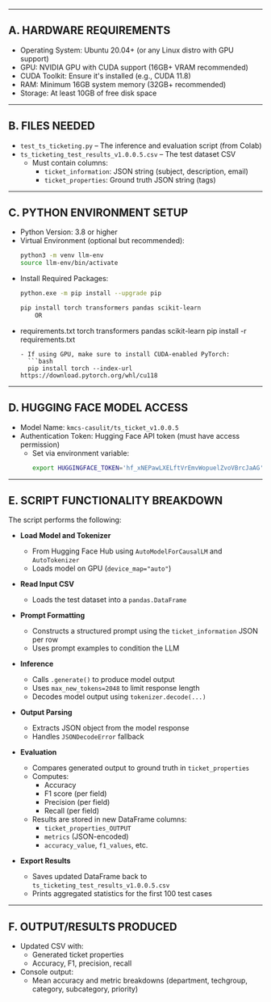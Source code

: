 
---

## A. HARDWARE REQUIREMENTS
- Operating System: Ubuntu 20.04+ (or any Linux distro with GPU support)
- GPU: NVIDIA GPU with CUDA support (16GB+ VRAM recommended)
- CUDA Toolkit: Ensure it's installed (e.g., CUDA 11.8)
- RAM: Minimum 16GB system memory (32GB+ recommended)
- Storage: At least 10GB of free disk space

---

## B. FILES NEEDED
- `test_ts_ticketing.py` – The inference and evaluation script (from Colab)
- `ts_ticketing_test_results_v1.0.0.5.csv` – The test dataset CSV  
  - Must contain columns:
    - `ticket_information`: JSON string (subject, description, email)
    - `ticket_properties`: Ground truth JSON string (tags)
    
---

## C. PYTHON ENVIRONMENT SETUP
- Python Version: 3.8 or higher
- Virtual Environment (optional but recommended):
  ```bash
  python3 -m venv llm-env
  source llm-env/bin/activate
  ```
- Install Required Packages:
  ```bash
  python.exe -m pip install --upgrade pip

  pip install torch transformers pandas scikit-learn
      OR
- requirements.txt
    torch
    transformers
    pandas
    scikit-learn
  pip install -r requirements.txt
  ```
  - If using GPU, make sure to install CUDA-enabled PyTorch:
    ```bash
    pip install torch --index-url https://download.pytorch.org/whl/cu118
    ```

---

## D. HUGGING FACE MODEL ACCESS
- Model Name: `kmcs-casulit/ts_ticket_v1.0.0.5`
- Authentication Token: Hugging Face API token (must have access permission)
  - Set via environment variable:   
    ```bash
    export HUGGINGFACE_TOKEN='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'
    ```
---

## E. SCRIPT FUNCTIONALITY BREAKDOWN

The script performs the following:

- **Load Model and Tokenizer**
  - From Hugging Face Hub using `AutoModelForCausalLM` and `AutoTokenizer`
  - Loads model on GPU (`device_map="auto"`)

- **Read Input CSV**
  - Loads the test dataset into a `pandas.DataFrame`

- **Prompt Formatting**
  - Constructs a structured prompt using the `ticket_information` JSON per row
  - Uses prompt examples to condition the LLM

- **Inference**
  - Calls `.generate()` to produce model output
  - Uses `max_new_tokens=2048` to limit response length
  - Decodes model output using `tokenizer.decode(...)`

- **Output Parsing**
  - Extracts JSON object from the model response
  - Handles `JSONDecodeError` fallback

- **Evaluation**
  - Compares generated output to ground truth in `ticket_properties`
  - Computes:
    - Accuracy
    - F1 score (per field)
    - Precision (per field)
    - Recall (per field)
  - Results are stored in new DataFrame columns:
    - `ticket_properties_OUTPUT`
    - `metrics` (JSON-encoded)
    - `accuracy_value`, `f1_values`, etc.

- **Export Results**
  - Saves updated DataFrame back to `ts_ticketing_test_results_v1.0.0.5.csv`
  - Prints aggregated statistics for the first 100 test cases

---

## F. OUTPUT/RESULTS PRODUCED
- Updated CSV with:
  - Generated ticket properties
  - Accuracy, F1, precision, recall
- Console output:
  - Mean accuracy and metric breakdowns (department, techgroup, category, subcategory, priority)
